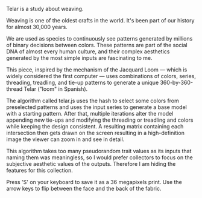 Telar is a study about weaving.

Weaving is one of the oldest crafts in the world. It's been part of our history for almost 30,000 years. 

We are used as species to continuously see patterns generated by millions of binary decisions between colors. These patterns are part of the social DNA of almost every human culture, and their complex aesthetics generated by the most simple inputs are fascinating to me.

This piece, inspired by the mechanism of the Jacquard Loom — which is widely considered the first computer — uses combinations of colors, series, threading, treadling, and tie-up patterns to generate a unique 360-by-360-thread Telar ("loom" in Spanish). 

The algorithm called telar.js uses the hash to select some colors from preselected patterns and uses the input series to generate a base model with a starting pattern. After that, multiple iterations alter the model appending new tie-ups and modifying the threading or treadling and colors while keeping the design consistent. A resulting matrix containing each intersection then gets drawn on the screen resulting in a high-definition image the viewer can zoom in and see in detail. 

This algorithm takes too many pseudorandom trait values as its inputs that naming them was meaningless, so I would prefer collectors to focus on the subjective aesthetic values of the outputs. Therefore I am hiding the features for this collection.

Press 'S' on your keyboard to save it as a 36 megapixels print. Use the arrow keys to flip between the face and the back of the fabric.